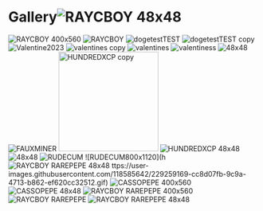 # Gallery![RAYCBOY 48x48](https://user-images.githubusercontent.com/118585642/216810468-f2d41a4b-466c-4973-b7e2-add8c5851028.png)
![RAYCBOY 400x560](https://user-images.githubusercontent.com/118585642/216810469-e2c628b6-2b9f-456b-8741-0d7b1f124e21.png)
![RAYCBOY](https://user-images.githubusercontent.com/118585642/216810471-2d6df6fb-73a2-427e-b46f-ad4e16945189.png)
![dogetestTEST](https://user-images.githubusercontent.com/118585642/216822751-58e3c165-a279-43ec-8adc-bd5b5ca6097f.jpg)
![dogetestTEST copy](https://user-images.githubusercontent.com/118585642/216823047-8854f4b9-4f13-426d-a131-a12159e249c2.png)
![Valentine2023](https://user-images.githubusercontent.com/118585642/218884225-9ae61674-c84b-4927-a67e-a3abd15c4017.gif)
![valentines copy](https://user-images.githubusercontent.com/118585642/218884880-b877f87c-4519-4fe6-a38b-30a21ae04f37.png)
![valentines](https://user-images.githubusercontent.com/118585642/218884893-2e038903-c38d-4176-b177-5b44404c602a.png)
![valentiness](https://user-images.githubusercontent.com/118585642/218884896-58d7e96a-bec4-4064-a348-2d9d5c662410.png)
![48x48](https://user-images.githubusercontent.com/118585642/220174141-58b78860-b773-46f7-bfe8-d9c6fcbf2295.png)
![FAUXMINER](https://user-images.githubusercontent.com/118585642/220174148-b412af2f-dfe9-44f6-a7fb-db8fece79e05.png)
<img width="200" alt="HUNDREDXCP copy" src="https://user-images.githubusercontent.com/118585642/222320319-df1fabcb-5ea4-49b6-8c8b-355c5d01b92c.png">
![HUNDREDXCP 48x48](https://user-images.githubusercontent.com/118585642/222326094-f517c20e-73be-47f2-9ef4-5b4d637aa215.png)
![48x48](https://user-images.githubusercontent.com/118585642/229198703-315a115a-0310-449e-b482-ae0181291467.png)
![RUDECUM](https://user-images.githubusercontent.com/118585642/229198706-c6c6c77d-3473-4a75-89e8-cdde34444904.gif)
![RUDECUM800x1120](h![RAYCBOY RAREPEPE 48x48](https://github.com/tp-7/Gallery/assets/118585642/845ad647-03e1-4036-8466-bec90387f490)
ttps://user-images.githubusercontent.com/118585642/229259169-cc8d07fb-9c9a-4713-b862-ef620cc32512.gif)
![CASSOPEPE 400x560](https://user-images.githubusercontent.com/118585642/230794136-43609403-ac0e-4372-8734-6b29ee1a5e59.gif)
![CASSOPEPE 48x48](https://user-images.githubusercontent.com/118585642/230794163-2be1e21a-0cda-48c8-a121-bd7248932c8a.png)
![RAYCBOY RAREPEPE 400x560](https://github.com/tp-7/Gallery/assets/118585642/49c845ae-7a37-49e8-bb24-190aeb28a24e)
![RAYCBOY RAREPEPE](https://github.com/tp-7/Gallery/assets/118585642/d19bdf48-2196-4700-892d-d5bee852c970)
![RAYCBOY RAREPEPE 48x48](https://github.com/tp-7/Gallery/assets/118585642/3d998f0a-ac34-471f-85d0-87f4ba4d3393)
